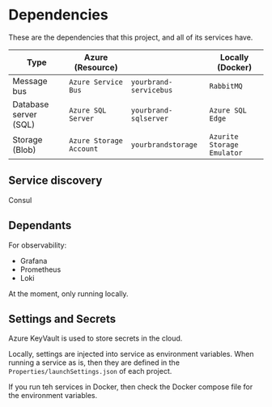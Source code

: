 # Dependencies

These are the dependencies that this project, and all of its services have.


|  Type                    | Azure (Resource)            |                            | Locally (Docker)              | 
|--------                  |--------                     |--                          |--------                       |  
| Message bus              | ``Azure Service Bus``       | ``yourbrand-servicebus``   | ``RabbitMQ``                  |
| Database server (SQL)    | ``Azure SQL Server``        | ``yourbrand-sqlserver``    | ``Azure SQL Edge``            |
| Storage (Blob)           | ``Azure Storage Account``   | ``yourbrandstorage``       | ``Azurite Storage Emulator``  |

## Service discovery

Consul

## Dependants

For observability:

* Grafana
* Prometheus
* Loki

At the moment, only running locally.

## Settings and Secrets

Azure KeyVault is used to store secrets in the cloud.

Locally, settings are injected into service as environment variables. When running a service as is, then they are defined in the ``Properties/launchSettings.json`` of each project.

If you run teh services in Docker, then check the Docker compose file for the environment variables.
